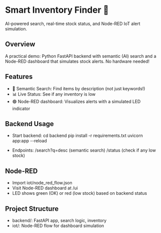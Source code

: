 # Smart Inventory Finder 🚀
AI-powered search, real-time stock status, and Node-RED IoT alert simulation.

## Overview
A practical demo: Python FastAPI backend with semantic (AI) search and a Node-RED dashboard that simulates stock alerts. No hardware needed!

## Features
- 🔎 Semantic Search: Find items by description (not just keywords!)
- 📊 Live Status: See if any inventory is low
- 🟢 Node-RED dashboard: Visualizes alerts with a simulated LED indicator

## Backend Usage
- Start backend:
  cd backend
  pip install -r requirements.txt
  uvicorn app:app --reload

- Endpoints:
  /search?q=desc  (semantic search)
  /status         (check if any low stock)

## Node-RED
- Import iot/node_red_flow.json
- Visit Node-RED dashboard at /ui
- LED shows green (OK) or red (low stock) based on backend status

## Project Structure
- backend/: FastAPI app, search logic, inventory
- iot/: Node-RED flow for dashboard simulation
